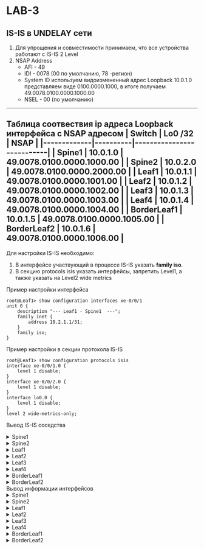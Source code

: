 # LAB-3

## IS-IS в UNDELAY сети

1. Для упрощения и совместимости принимаем, что все устройства работают с IS-IS 2 Level
2. NSAP Address
   - AFI - 49
   - IDI  - 0078  (00 по умолчанию, 78 -регион)
   - System ID используем видоизмененный адрес Loopback 10.0.1.0 представляем виде 0100.0000.1000, в итоге получаем  49.0078.0100.0000.1000.00
   - NSEL - 00 (по умолчанию)


---
Таблица соотвествия ip адреса Loopback интерфейса с NSAP адресом
| Switch      | Lo0 /32  |           NSAP            |
|-------------|----------|---------------------------|
| Spine1      | 10.0.1.0 | 49.0078.0100.0000.1000.00 |
| Spine2      | 10.0.2.0 | 49.0078.0100.0000.2000.00 |
| Leaf1       | 10.0.1.1 | 49.0078.0100.0000.1001.00 |
| Leaf2       | 10.0.1.2 | 49.0078.0100.0000.1002.00 |
| Leaf3       | 10.0.1.3 | 49.0078.0100.0000.1003.00 |
| Leaf4       | 10.0.1.4 | 49.0078.0100.0000.1004.00 |
| BorderLeaf1 | 10.0.1.5 | 49.0078.0100.0000.1005.00 |
| BorderLeaf2 | 10.0.1.6 | 49.0078.0100.0000.1006.00 |
---
Для настройки IS-IS необходимо:
1. В интерфейсе участвующий в процессе IS-IS указать **family iso**. 
2. В секцию protocols isis указать интерфейсы, запретить Level1, а также указать на Level2 wide metrics

Пример настройки интерфейса
```text
root@Leaf1> show configuration interfaces xe-0/0/1  
unit 0 {
    description "--- Leaf1 - Spine1  ---";
    family inet {
        address 10.2.1.1/31;
    }
    family iso;
}
```
Пример настройки в секции протокола IS-IS
```text
root@Leaf1> show configuration protocols isis 
interface xe-0/0/1.0 {
    level 1 disable;
}
interface xe-0/0/2.0 {
    level 1 disable;
}
interface lo0.0 {
    level 1 disable;
}
level 2 wide-metrics-only;
```
Вывод IS-IS соседства
<details>
<summary>Spine1</summary>

```text
root@Spine1> show isis adjacency 
Interface             System         L State        Hold (secs) SNPA
xe-0/0/1.0            Leaf1          2  Up                   24  2:5:86:71:51:7
xe-0/0/2.0            Leaf2          2  Up                    8  2:5:86:71:e6:7
xe-0/0/3.0            Leaf3          2  Up                   22  2:5:86:71:3c:7
xe-0/0/4.0            Leaf4          2  Up                    6  2:5:86:71:e6:7
xe-0/0/5.0            BorderLeaf1    2  Up                   22  2:5:86:71:2e:7
xe-0/0/6.0            BorderLeaf2    2  Up                   25  2:5:86:71:ac:7
```
</details>

<details>
<summary>Spine2</summary>

```text
root@Spine2> show isis adjacency 
Interface             System         L State        Hold (secs) SNPA
xe-0/0/1.0            Leaf1          2  Up                   21  2:5:86:71:51:b
xe-0/0/2.0            Leaf2          2  Up                    7  2:5:86:71:e6:b
xe-0/0/3.0            Leaf3          2  Up                   24  2:5:86:71:3c:b
xe-0/0/4.0            Leaf4          2  Up                    8  2:5:86:71:e6:b
xe-0/0/5.0            BorderLeaf1    2  Up                   23  2:5:86:71:2e:b
xe-0/0/6.0            BorderLeaf2    2  Up                    6  2:5:86:71:ac:b
```
</details>

<details>
<summary>Leaf1</summary>

```text
root@Leaf1> show isis adjacency 
Interface             System         L State        Hold (secs) SNPA
xe-0/0/1.0            Spine1         2  Up                    7  2:5:86:71:d6:7
xe-0/0/2.0            Spine2         2  Up                    8  2:5:86:71:71:7
```
</details>

<details>
<summary>Leaf2</summary>

```text
root@Leaf2> show isis adjacency 
Interface             System         L State        Hold (secs) SNPA
xe-0/0/1.0            Spine1         2  Up                   18  2:5:86:71:d6:b
xe-0/0/2.0            Spine2         2  Up                   22  2:5:86:71:71:b
```
</details>

<details>
<summary>Leaf3</summary>

```text
root@Leaf3> show isis adjacency 
Interface             System         L State        Hold (secs) SNPA
xe-0/0/1.0            Spine1         2  Up                    6  2:5:86:71:d6:f
xe-0/0/2.0            Spine2         2  Up                    7  2:5:86:71:71:f
```
</details>

<details>
<summary>Leaf4</summary>

```text
root@Leaf4> show isis adjacency 
Interface             System         L State        Hold (secs) SNPA
xe-0/0/1.0            Spine1         2  Up                   23  2:5:86:71:d6:13
xe-0/0/2.0            Spine2         2  Up                   22  2:5:86:71:71:13
```
</details>

<details>
<summary>BorderLeaf1</summary>

```text
root@BorderLeaf1> show isis adjacency 
Interface             System         L State        Hold (secs) SNPA
xe-0/0/1.0            Spine1         2  Up                    8  2:5:86:71:d6:17
xe-0/0/2.0            Spine2         2  Up                    7  2:5:86:71:71:17
```
</details>

<details>
<summary>BorderLeaf2</summary>

```text
root@BorderLeaf2> show isis adjacency 
Interface             System         L State        Hold (secs) SNPA
xe-0/0/1.0            Spine1         2  Up                    7  2:5:86:71:d6:1b
xe-0/0/2.0            Spine2         2  Up                   24  2:5:86:71:71:1b
```
</details>
Вывод информации интерфейсов 
<details>
<summary>Spine1</summary>

```text
root@Spine1> show isis interface 
IS-IS interface database:
Interface             L CirID Level 1 DR        Level 2 DR        L1/L2 Metric
lo0.0                 3   0x1 Disabled          Passive                 0/0
xe-0/0/1.0            2   0x2 Disabled          Spine1.02              10/10
xe-0/0/2.0            2   0x1 Disabled          Leaf2.02               10/10
xe-0/0/3.0            2   0x3 Disabled          Spine1.03              10/10
xe-0/0/4.0            2   0x1 Disabled          Leaf4.02               10/10
xe-0/0/5.0            2   0x4 Disabled          Spine1.04              10/10
xe-0/0/6.0            2   0x5 Disabled          Spine1.05              10/10
```
</details>

<details>
<summary>Spine2</summary>

```text
root@Spine2> show isis interface 
IS-IS interface database:
Interface             L CirID Level 1 DR        Level 2 DR        L1/L2 Metric
lo0.0                 3   0x1 Disabled          Passive                 0/0
xe-0/0/1.0            2   0x2 Disabled          Spine2.02              10/10
xe-0/0/2.0            2   0x1 Disabled          Leaf2.03               10/10
xe-0/0/3.0            2   0x3 Disabled          Spine2.03              10/10
xe-0/0/4.0            2   0x1 Disabled          Leaf4.03               10/10
xe-0/0/5.0            2   0x4 Disabled          Spine2.04              10/10
xe-0/0/6.0            2   0x1 Disabled          BorderLeaf2.02         10/10
```
</details>

<details>
<summary>Leaf1</summary>

```text
root@Leaf1> show isis interface 
IS-IS interface database:
Interface             L CirID Level 1 DR        Level 2 DR        L1/L2 Metric
lo0.0                 3   0x1 Disabled          Passive                 0/0
xe-0/0/1.0            2   0x1 Disabled          Spine1.02              10/10
xe-0/0/2.0            2   0x1 Disabled          Spine2.02              10/10
```
</details>

<details>
<summary>Leaf2</summary>

```text
root@Leaf2> show isis interface 
IS-IS interface database:
Interface             L CirID Level 1 DR        Level 2 DR        L1/L2 Metric
lo0.0                 3   0x1 Disabled          Passive                 0/0
xe-0/0/1.0            2   0x2 Disabled          Leaf2.02               10/10
xe-0/0/2.0            2   0x3 Disabled          Leaf2.03               10/10
```
</details>

<details>
<summary>Leaf3</summary>

```text
root@Leaf3> show isis interface 
IS-IS interface database:
Interface             L CirID Level 1 DR        Level 2 DR        L1/L2 Metric
lo0.0                 3   0x1 Disabled          Passive                 0/0
xe-0/0/1.0            2   0x1 Disabled          Spine1.03              10/10
xe-0/0/2.0            2   0x1 Disabled          Spine2.03              10/10
```
</details>

<details>
<summary>Leaf4</summary>

```text
root@Leaf4> show isis interface 
IS-IS interface database:
Interface             L CirID Level 1 DR        Level 2 DR        L1/L2 Metric
lo0.0                 3   0x1 Disabled          Passive                 0/0
xe-0/0/1.0            2   0x2 Disabled          Leaf4.02               10/10
xe-0/0/2.0            2   0x3 Disabled          Leaf4.03               10/10
```
</details>

<details>
<summary>BorderLeaf1</summary>

```text
root@BorderLeaf1> show isis interface 
IS-IS interface database:
Interface             L CirID Level 1 DR        Level 2 DR        L1/L2 Metric
lo0.0                 3   0x1 Disabled          Passive                 0/0
xe-0/0/1.0            2   0x1 Disabled          Spine1.04              10/10
xe-0/0/2.0            2   0x1 Disabled          Spine2.04              10/10
```
</details>

<details>
<summary>BorderLeaf2</summary>

```text
root@BorderLeaf2> show isis interface 
IS-IS interface database:
Interface             L CirID Level 1 DR        Level 2 DR        L1/L2 Metric
lo0.0                 3   0x1 Disabled          Passive                 0/0
xe-0/0/1.0            2   0x1 Disabled          Spine1.05              10/10
xe-0/0/2.0            2   0x2 Disabled          BorderLeaf2.02         10/10
```
</details>

